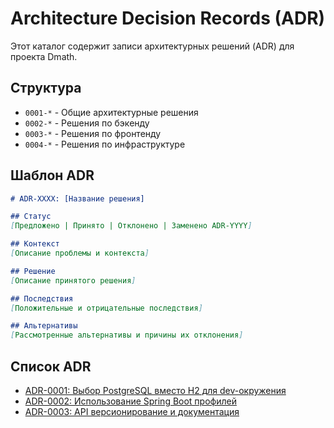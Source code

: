 # Architecture Decision Records (ADR)

Этот каталог содержит записи архитектурных решений (ADR) для проекта Dmath.

## Структура

- `0001-*` - Общие архитектурные решения
- `0002-*` - Решения по бэкенду
- `0003-*` - Решения по фронтенду
- `0004-*` - Решения по инфраструктуре

## Шаблон ADR

```markdown
# ADR-XXXX: [Название решения]

## Статус
[Предложено | Принято | Отклонено | Заменено ADR-YYYY]

## Контекст
[Описание проблемы и контекста]

## Решение
[Описание принятого решения]

## Последствия
[Положительные и отрицательные последствия]

## Альтернативы
[Рассмотренные альтернативы и причины их отклонения]
```

## Список ADR

- [ADR-0001: Выбор PostgreSQL вместо H2 для dev-окружения](./0001-postgresql-dev-environment.md)
- [ADR-0002: Использование Spring Boot профилей](./0002-spring-boot-profiles.md)
- [ADR-0003: API версионирование и документация](./0003-api-versioning-documentation.md)
